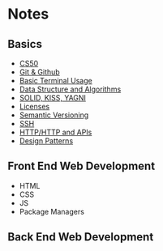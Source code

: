 # Notes

## Basics
- [CS50](./basics/cs50.md)
- [Git & Github](./basics/git.md)
- [Basic Terminal Usage](./basics/cli.md)
- [Data Structure and Algorithms](./basics/algs.md)
- [SOLID, KISS, YAGNI](./basics/)
- [Licenses](./basics/licenses.md)
- [Semantic Versioning](./basics/sem-ver.md)
- [SSH](./basics/ssh.md)
- [HTTP/HTTP and APIs](./basics/http-https.md)
- [Design Patterns](./basics/des-patterns.md)

## Front End Web Development
- HTML
- CSS
- JS
- Package Managers

## Back End Web Development
